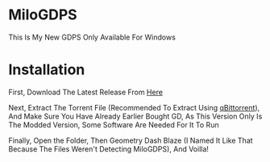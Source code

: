 # MiloGDPS
This Is My New GDPS Only Available For Windows
# Installation
First, Download The Latest Release From [Here](https://github.com/miledhomairah/MiloGDPS/blob/main/MiloGDPS.torrent)

Next, Extract The Torrent File (Recommended To Extract Using [qBittorrent](https://www.qbittorrent.org/)), And Make Sure You Have Already Earlier Bought GD, As This Version Only Is The Modded Version, Some Software Are Needed For It To Run

Finally, Open the Folder, Then Geometry Dash Blaze (I Named It Like That Because The Files Weren't Detecting MiloGDPS), And Voilla!
